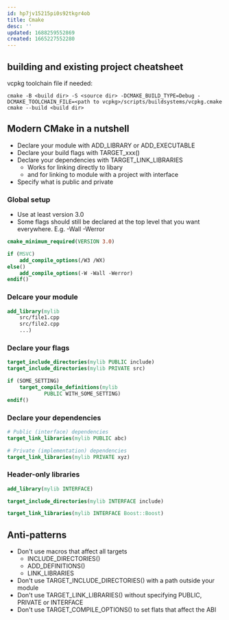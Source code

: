 ```yaml
---
id: hp7jv15215pi0s92tkgr4ob
title: Cmake
desc: ''
updated: 1688259552869
created: 1665227552280
---
```


## building and existing project cheatsheet

vcpkg toolchain file if needed:
```
cmake -B <build dir> -S <source dir> -DCMAKE_BUILD_TYPE=Debug -DCMAKE_TOOLCHAIN_FILE=<path to vcpkg>/scripts/buildsystems/vcpkg.cmake
cmake --build <build dir>
```

## Modern CMake in a nutshell

- Declare your module with ADD_LIBRARY or ADD_EXECUTABLE  
- Declare your build flags with TARGET_xxx()  
- Declare your dependencies with TARGET_LINK_LIBRARIES  
  - Works for linking directly to libary
  - and for linking to module with a project with interface
- Specify what is public and private

### Global setup

- Use at least version 3.0
- Some flags should still be declared at the top level that you want everywhere. E.g. -Wall -Werror

```cmake
cmake_minimum_required(VERSION 3.0)

if (MSVC)
    add_compile_options(/W3 /WX)
else()
    add_compile_options(-W -Wall -Werror)
endif()
```

### Delcare your module

```cmake
add_library(mylib
    src/file1.cpp
    src/file2.cpp
    ...)
```

### Declare your flags

```cmake
target_include_directories(mylib PUBLIC include)
target_include_directories(mylib PRIVATE src)

if (SOME_SETTING)
    target_compile_definitions(mylib
            PUBLIC WITH_SOME_SETTING)
endif()
```

### Declare your dependencies

```cmake
# Public (interface) dependencies
target_link_libraries(mylib PUBLIC abc)

# Private (implementation) dependencies
target_link_libraries(mylib PRIVATE xyz)
```

### Header-only libraries

```cmake
add_library(mylib INTERFACE)

target_include_directories(mylib INTERFACE include)

target_link_libraries(mylib INTERFACE Boost::Boost)
```

## Anti-patterns

- Don't use macros that affect all targets
  - INCLUDE_DIRECTORIES()
  - ADD_DEFINITIONS()
  - LINK_LIBRARIES
- Don't use TARGET_INCLUDE_DIRECTORIES() with a path outside your module
- Don't use TARGET_LINK_LIBRARIES() without specifying PUBLIC, PRIVATE or INTERFACE
- Don't use TARGET_COMPILE_OPTIONS() to set flats that affect the ABI